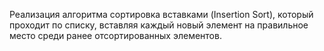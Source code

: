 Реализация алгоритма сортировка вставками (Insertion Sort), который проходит по списку, вставляя каждый новый элемент на правильное место среди ранее отсортированных элементов.
